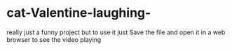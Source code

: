 # cat-Valentine-laughing-
really just a funny project but to use it just
Save the file and open it in a web browser to see the video playing
